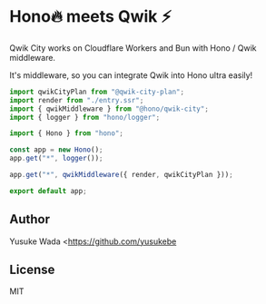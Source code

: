 # Hono🔥 meets Qwik ⚡️

Qwik City works on Cloudflare Workers and Bun with Hono / Qwik middleware.

It's middleware, so you can integrate Qwik into Hono ultra easily!

```ts
import qwikCityPlan from "@qwik-city-plan";
import render from "./entry.ssr";
import { qwikMiddleware } from "@hono/qwik-city";
import { logger } from "hono/logger";

import { Hono } from "hono";

const app = new Hono();
app.get("*", logger());

app.get("*", qwikMiddleware({ render, qwikCityPlan }));

export default app;
```

## Author

Yusuke Wada <https://github.com/yusukebe

## License

MIT
